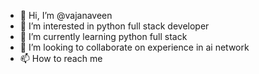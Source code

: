 - 👋 Hi, I’m @vajanaveen
- 👀 I’m interested in python full stack developer 
- 🌱 I’m currently learning python full stack 
- 💞️ I’m looking to collaborate on experience in ai network 
- 📫 How to reach me 

<!---
vajanaveen/vajanaveen is a ✨ special ✨ repository because its `README.md` (this file) appears on your GitHub profile.
You can click the Preview link to take a look at your changes.
--->
